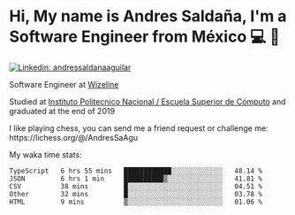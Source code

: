 # Hi, My name is Andres Saldaña, I'm a Software Engineer from México :computer: :boy:

[![Linkedin: andressaldanaaguilar](https://img.shields.io/badge/-andressaldanaaguilar-blue?style=flat-square&logo=Linkedin&logoColor=white&link=https://www.linkedin.com/in/thaianebraga/)](https://www.linkedin.com/in/andressaldanaaguilar)

<p>Software Engineer at <a href="https://www.wizeline.com/">Wizeline</a></p>
<p>Studied at <a href="https://en.wikipedia.org/wiki/ESCOM">Instituto Politecnico Nacional / Escuela Superior de Cómputo</a> and graduated at the end of 2019</p>
<p>I like playing chess, you can send me a friend request or challenge me: https://lichess.org/@/AndresSaAgu</p>

<p> My waka time stats: </p>

<!--START_SECTION:waka-->
```text
TypeScript   6 hrs 55 mins   ████████████░░░░░░░░░░░░░   48.14 % 
JSON         6 hrs 1 min     ██████████▒░░░░░░░░░░░░░░   41.81 % 
CSV          38 mins         █░░░░░░░░░░░░░░░░░░░░░░░░   04.51 % 
Other        32 mins         █░░░░░░░░░░░░░░░░░░░░░░░░   03.78 % 
HTML         9 mins          ▒░░░░░░░░░░░░░░░░░░░░░░░░   01.06 % 
```
<!--END_SECTION:waka-->
